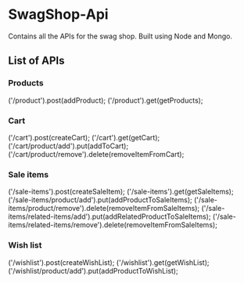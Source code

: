 # SwagShop-Api
Contains all the APIs for the swag shop. Built using Node and Mongo.

## List of APIs

### Products
('/product').post(addProduct);
('/product').get(getProducts);

### Cart
('/cart').post(createCart);
('/cart').get(getCart);
('/cart/product/add').put(addToCart);
('/cart/product/remove').delete(removeItemFromCart);

### Sale items
('/sale-items').post(createSaleItem);
('/sale-items').get(getSaleItems);
('/sale-items/product/add').put(addProductToSaleItems);
('/sale-items/product/remove').delete(removeItemFromSaleItems);
('/sale-items/related-items/add').put(addRelatedProductToSaleItems);
('/sale-items/related-items/remove').delete(removeItemFromSaleItems);

### Wish list
('/wishlist').post(createWishList);
('/wishlist').get(getWishList);
('/wishlist/product/add').put(addProductToWishList);
